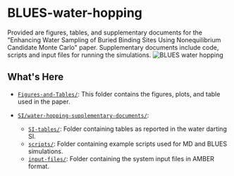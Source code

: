 # BLUES-water-hopping

Provided are figures, tables, and supplementary documents for the "Enhancing Water Sampling of Buried Binding Sites Using Nonequilibrium Candidate Monte Carlo" paper. Supplementary documents include code, scripts and input files for running the simulations. ![BLUES water hopping](Figures-and-Tables/water-scaled-arrow.jpeg)

## What's Here
- [`Figures-and-Tables/`](Figures-and-Tables): This folder contains the figures, plots, and table used in the paper.

- [`SI/water-hopping-supplementary-documents/`](SI/water-hopping-supplementary-documents):
  - [`SI-tables/`](SI/water-hopping-supplementary-documents/SI-tables): Folder containing tables as reported in the water darting SI.
  - [`scripts/`](SI/water-hopping-supplementary-documents/scripts): Folder containing example scripts used for MD and BLUES simulations.
  - [`input-files/`](SI/water-hopping-supplementary-documents/input-files): Folder containing the system input files in AMBER format.
